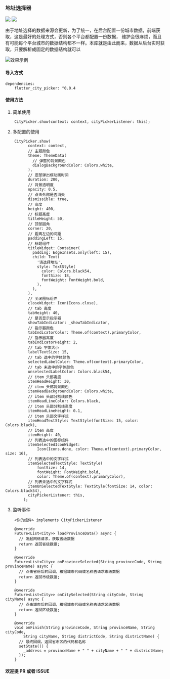 ### 地址选择器

[![](https://img.shields.io/pub/v/flutter_city_picker.svg?color=blue)](https://pub.dev/packages/flutter_city_picker)
[![](https://img.shields.io/github/last-commit/wenchaosong/FlutterCityPicker?color=yellow)](https://github.com/wenchaosong/FlutterCityPicker)

由于地址选择的数据来源会更新，为了统一，在后台配置一份城市数据，前端获取，这是最好的处理方式，否则各个平台都配置一份数据，
维护会很麻烦，而且有可能每个平台城市的数据结构都不一样。本库就是由此而来，数据从后台实时获取，只要解析成固定的数据结构就可以

![效果示例](https://upload-images.jianshu.io/upload_images/9913211-15ba007201c511ef.gif)

#### 导入方式

```
dependencies:
    flutter_city_picker: ^0.0.4
```

#### 使用方法

1. 简单使用
```
    CityPicker.show(context: context, cityPickerListener: this);
```

2. 多配置的使用
```
    CityPicker.show(
          context: context,
          // 主题颜色
          theme: ThemeData(
            // 弹窗的背景颜色
            dialogBackgroundColor: Colors.white,
          ),
          // 底部弹出框动画时间
          duration: 200,
          // 背景透明度
          opacity: 0.5,
          // 点击外部是否消失
          dismissible: true,
          // 高度
          height: 400,
          // 标题高度
          titleHeight: 50,
          // 顶部圆角
          corner: 20,
          // 距离左边的间距
          paddingLeft: 15,
          // 标题组件
          titleWidget: Container(
            padding: EdgeInsets.only(left: 15),
            child: Text(
              '请选择地址',
              style: TextStyle(
                color: Colors.black54,
                fontSize: 18,
                fontWeight: FontWeight.bold,
              ),
            ),
          ),
          // 关闭图标组件
          closeWidget: Icon(Icons.close),
          // tab 高度
          tabHeight: 40,
          // 是否显示指示器
          showTabIndicator: _showTabIndicator,
          // 指示器颜色
          tabIndicatorColor: Theme.of(context).primaryColor,
          // 指示器高度
          tabIndicatorHeight: 2,
          // tab 字体大小
          labelTextSize: 15,
          // tab 选中的字体颜色
          selectedLabelColor: Theme.of(context).primaryColor,
          // tab 未选中的字体颜色
          unselectedLabelColor: Colors.black54,
          // item 头部高度
          itemHeadHeight: 30,
          // item 头部背景颜色
          itemHeadBackgroundColor: Colors.white,
          // item 头部分割线颜色
          itemHeadLineColor: Colors.black,
          // item 头部分割线高度
          itemHeadLineHeight: 0.1,
          // item 头部文字样式
          itemHeadTextStyle: TextStyle(fontSize: 15, color: Colors.black),
          // item 高度
          itemHeight: 40,
          // 列表选中的图标组件
          itemSelectedIconWidget:
              Icon(Icons.done, color: Theme.of(context).primaryColor, size: 16),
          // 列表选中的文字样式
          itemSelectedTextStyle: TextStyle(
              fontSize: 14,
              fontWeight: FontWeight.bold,
              color: Theme.of(context).primaryColor),
          // 列表未选中的文字样式
          itemUnSelectedTextStyle: TextStyle(fontSize: 14, color: Colors.black54),
          cityPickerListener: this,
        );
```

3. 监听事件
```
    <你的组件> implements CityPickerListener

    @override
    Future<List<City>> loadProvinceData() async {
      // 发起网络请求，获取省级数据
      return 返回省级数据;
    }

    @override
    Future<List<City>> onProvinceSelected(String provinceCode, String provinceName) async {
      // 点击省份后的回调，根据城市代码或名称去请求市级数据
      return 返回市级数据;
    }

    @override
    Future<List<City>> onCitySelected(String cityCode, String cityName) async {
      // 点击城市后的回调，根据城市代码或名称去请求区级数据
      return 返回区级数据;
    }

    @override
    void onFinish(String provinceCode, String provinceName, String cityCode,
        String cityName, String districtCode, String districtName) {
      // 最终回调，返回省市区的代码和名称
      setState(() {
        _address = provinceName + " " + cityName + " " + districtName;
      });
    }
```

#### 欢迎提 PR 或者 ISSUE
